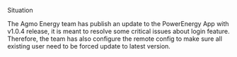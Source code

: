 Situation

The Agmo Energy team has publish an update to the PowerEnergy App with v1.0.4 release, it is meant to resolve some critical issues about login feature. Therefore, the team has also configure the remote config to make sure all existing user need to be forced update to latest version.
